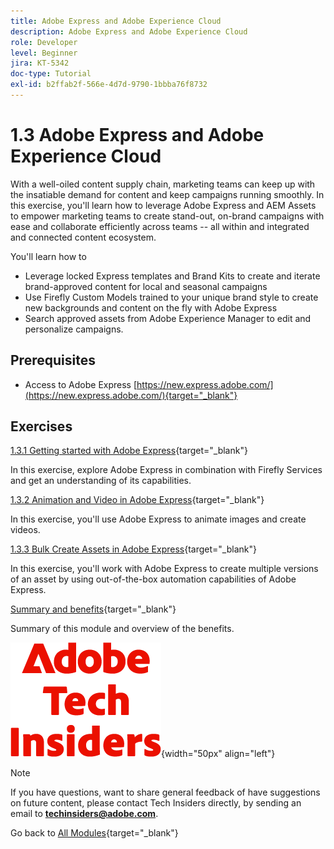 ```yaml
---
title: Adobe Express and Adobe Experience Cloud
description: Adobe Express and Adobe Experience Cloud
role: Developer
level: Beginner
jira: KT-5342
doc-type: Tutorial
exl-id: b2ffab2f-566e-4d7d-9790-1bbba76f8732
---
```

# 1.3 Adobe Express and Adobe Experience Cloud

With a well-oiled content supply chain, marketing teams can keep up with the insatiable demand for content and keep campaigns running smoothly. In this exercise, you'll learn how to leverage Adobe Express and AEM Assets to empower marketing teams to create stand-out, on-brand campaigns with ease and collaborate efficiently across teams -- all within and integrated and connected content ecosystem.

You'll learn how to

- Leverage locked Express templates and Brand Kits to create and iterate brand-approved content for local and seasonal campaigns
- Use Firefly Custom Models trained to your unique brand style to create new backgrounds and content on the fly with Adobe Express
- Search approved assets from Adobe Experience Manager to edit and personalize campaigns.

## Prerequisites

- Access to Adobe Express [https://new.express.adobe.com/](https://new.express.adobe.com/){target="_blank"}

## Exercises

[1.3.1 Getting started with Adobe Express](./ex1.md){target="_blank"}

In this exercise, explore Adobe Express in combination with Firefly Services and get an understanding of its capabilities.

[1.3.2 Animation and Video in Adobe Express](./ex2.md){target="_blank"}

In this exercise, you'll use Adobe Express to animate images and create videos.

[1.3.3 Bulk Create Assets in Adobe Express](./ex3.md){target="_blank"}

In this exercise, you'll work with Adobe Express to create multiple versions of an asset by using out-of-the-box automation capabilities of Adobe Express.

[Summary and benefits](./summary.md){target="_blank"}

Summary of this module and overview of the benefits.

![Tech Insiders](./../../../assets/images/techinsiders.png){width="50px" align="left"}

>[!NOTE]
>
>If you have questions, want to share general feedback of have suggestions on future content, please contact Tech Insiders directly, by sending an email to **techinsiders@adobe.com**.

Go back to [All Modules](../../../overview.md){target="_blank"}
